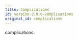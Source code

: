 ```yaml
---
title: Complications
id: version-2.0.0-complications
original_id: complications
---
```

complications
